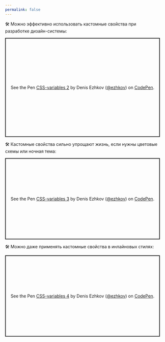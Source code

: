 ```yaml
---
permalink: false
---
```


🛠 Можно эффективно использовать кастомные свойства при разработке дизайн-системы:

<p class="codepen" data-height="323" data-theme-id="light" data-default-tab="css,result" data-user="ezhkov" data-slug-hash="gOgdZLK" style="height: 323px; box-sizing: border-box; display: flex; align-items: center; justify-content: center; border: 2px solid; margin: 1em 0; padding: 1em;" data-pen-title="CSS-variables 2">
  <span>See the Pen <a href="https://codepen.io/ezhkov/pen/gOgdZLK">
  CSS-variables 2</a> by Denis Ezhkov (<a href="https://codepen.io/ezhkov">@ezhkov</a>)
  on <a href="https://codepen.io">CodePen</a>.</span>
</p>

🛠 Кастомные свойства сильно упрощают жизнь, если нужны цветовые схемы или ночная тема:

<p class="codepen" data-height="265" data-theme-id="light" data-default-tab="result" data-user="ezhkov" data-slug-hash="jOyvJdQ" style="height: 265px; box-sizing: border-box; display: flex; align-items: center; justify-content: center; border: 2px solid; margin: 1em 0; padding: 1em;" data-pen-title="CSS-variables 3">
  <span>See the Pen <a href="https://codepen.io/ezhkov/pen/jOyvJdQ">
  CSS-variables 3</a> by Denis Ezhkov (<a href="https://codepen.io/ezhkov">@ezhkov</a>)
  on <a href="https://codepen.io">CodePen</a>.</span>
</p>

🛠 Можно даже применять кастомные свойства в инлайновых стилях:

<p class="codepen" data-height="265" data-theme-id="light" data-default-tab="result" data-user="ezhkov" data-slug-hash="poROBwz" style="height: 265px; box-sizing: border-box; display: flex; align-items: center; justify-content: center; border: 2px solid; margin: 1em 0; padding: 1em;" data-pen-title="CSS-variables 4">
  <span>See the Pen <a href="https://codepen.io/ezhkov/pen/poROBwz">
  CSS-variables 4</a> by Denis Ezhkov (<a href="https://codepen.io/ezhkov">@ezhkov</a>)
  on <a href="https://codepen.io">CodePen</a>.</span>
</p>

<script async src="https://cpwebassets.codepen.io/assets/embed/ei.js"></script>
